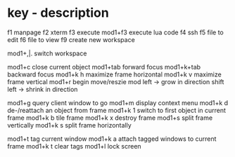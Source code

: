 # key - description

f1		manpage
f2		xterm
f3		execute
mod1+f3		execute lua code
f4		ssh
f5		file to edit
f6		file to view
f9		create new workspace

mod1+,|.	switch workspace

mod1+c		close current object
mod1+tab	forward focus
mod1+k+tab	backward focus
mod1+k h	maximize frame horizontal
mod1+k v	maximize frame vertical
mod1+r		begin move/reszie mod
		left -> grow in direction
		shift left -> shrink in direction

mod1+g		query client window to go
mod1+m		display context menu
mod1+k d	de-/reattach an object from frame
mod1+k 1	switch to first object in current frame
mod1+k b	tile frame
mod1+k x	destroy frame
mod1+s		split frame vertically
mod1+k s	split frame horizontally

mod1+t		tag current window
mod1+k a	attach tagged windows to current frame
mod1+k t	clear tags
mod1+l		lock screen
